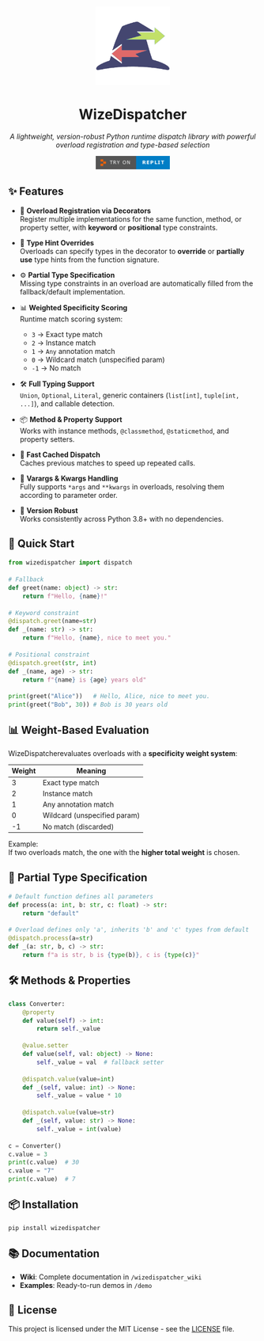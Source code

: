 
<div align="center">
  <img src="https://github.com/kairos-xx/wizedispatcher/raw/main/resources/icon_raster.png" alt="Tree Interval Logo" width="150"/>
    <h1>WizeDispatcher</h1>
  <p><em>A lightweight, version-robust Python runtime dispatch library with powerful overload registration and type-based selection</em></p>

  <a href="https://replit.com/@kairos/wizedispatcher">
    <img src="https://github.com/kairos-xx/wizedispatcher/raw/main/resources/replit.png" alt="Try it on Replit" width="150"/>
  </a>

</div>

## ✨ Features

- 🎯 **Overload Registration via Decorators**  
  Register multiple implementations for the same function, method, or property setter, with **keyword** or **positional** type constraints.

- 📝 **Type Hint Overrides**  
  Overloads can specify types in the decorator to **override** or **partially use** type hints from the function signature.

- ⚙ **Partial Type Specification**  
  Missing type constraints in an overload are automatically filled from the fallback/default implementation.

- 📊 **Weighted Specificity Scoring**  
  Runtime match scoring system:  
    - `3` → Exact type match  
    - `2` → Instance match  
    - `1` → `Any` annotation match  
    - `0` → Wildcard match (unspecified param)  
    - `-1` → No match

- 🛠 **Full Typing Support**  
  `Union`, `Optional`, `Literal`, generic containers (`list[int]`, `tuple[int, ...]`), and callable detection.

- 📦 **Method & Property Support**  
  Works with instance methods, `@classmethod`, `@staticmethod`, and property setters.

- 🚀 **Fast Cached Dispatch**  
  Caches previous matches to speed up repeated calls.

- 🧩 **Varargs & Kwargs Handling**  
  Fully supports `*args` and `**kwargs` in overloads, resolving them according to parameter order.

- 🐍 **Version Robust**  
  Works consistently across Python 3.8+ with no dependencies.

## 🚀 Quick Start

```python
from wizedispatcher import dispatch

# Fallback
def greet(name: object) -> str:
    return f"Hello, {name}!"

# Keyword constraint
@dispatch.greet(name=str)
def _(name: str) -> str:
    return f"Hello, {name}, nice to meet you."

# Positional constraint
@dispatch.greet(str, int)
def _(name, age) -> str:
    return f"{name} is {age} years old"

print(greet("Alice"))   # Hello, Alice, nice to meet you.
print(greet("Bob", 30)) # Bob is 30 years old
```

## 📊 Weight-Based Evaluation

WizeDispatcherevaluates overloads with a **specificity weight system**:

| Weight | Meaning                      |
|--------|------------------------------|
| 3      | Exact type match              |
| 2      | Instance match                |
| 1      | Any annotation match          |
| 0      | Wildcard (unspecified param)  |
| -1     | No match (discarded)          |

Example:  
If two overloads match, the one with the **higher total weight** is chosen.

## 🧩 Partial Type Specification

```python
# Default function defines all parameters
def process(a: int, b: str, c: float) -> str:
    return "default"

# Overload defines only 'a', inherits 'b' and 'c' types from default
@dispatch.process(a=str)
def _(a: str, b, c) -> str:
    return f"a is str, b is {type(b)}, c is {type(c)}"
```

## 🛠 Methods & Properties

```python
class Converter:
    @property
    def value(self) -> int:
        return self._value

    @value.setter
    def value(self, val: object) -> None:
        self._value = val  # fallback setter

    @dispatch.value(value=int)
    def _(self, value: int) -> None:
        self._value = value * 10

    @dispatch.value(value=str)
    def _(self, value: str) -> None:
        self._value = int(value)

c = Converter()
c.value = 3
print(c.value)  # 30
c.value = "7"
print(c.value)  # 7
```

## 📦 Installation

```bash
pip install wizedispatcher
```

## 📚 Documentation

- **Wiki**: Complete documentation in `/wizedispatcher_wiki`
- **Examples**: Ready-to-run demos in `/demo`

## 📝 License

This project is licensed under the MIT License - see the [LICENSE](LICENSE) file.
